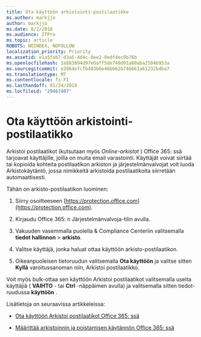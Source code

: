 ```yaml
---
title: Ota käyttöön arkistointi-postilaatikko
ms.author: markjjo
author: markjjo
ms.date: 8/2/2018
ms.audience: ITPro
ms.topic: article
ROBOTS: NOINDEX, NOFOLLOW
localization_priority: Priority
ms.assetid: e1a5fab7-d3a5-4d4c-8ee2-0edf4ec9b76b
ms.openlocfilehash: 1e883894d97e6aff5de740d91a80aba25846953a
ms.sourcegitcommit: e2864efcfb493b6e46b662b746661a61232bdba7
ms.translationtype: MT
ms.contentlocale: fi-FI
ms.lasthandoff: 01/24/2019
ms.locfileid: "29467407"
---
```

# <a name="enable-an-archive-mailbox"></a>Ota käyttöön arkistointi-postilaatikko

Arkistoi postilaatikot (kutsutaan myös *Online-arkistot* ) Office 365: ssä tarjoavat käyttäjille, joilla on muita email varastointi. Käyttäjät voivat siirtää tai kopioida kohteita postilaatikon arkiston ja järjestelmänvalvojat voit luoda Arkistokäytäntö, jossa nimikkeitä arkistoida postilaatikoita siirretään automaattisesti. 
  
Tähän on arkisto-postilaatikon luominen:
  
1. Siirry osoitteeseen [https://protection.office.com](https://protection.office.com).
    
2. Kirjaudu Office 365: n Järjestelmänvalvoja-tilin avulla.
    
3. Vakuuden vasemmalla puolella &amp; Compliance Centeriin valitsemalla **tiedot hallinnon** \> **arkisto**.
    
4. Valitse käyttäjä, jonka haluat ottaa käyttöön arkisto-postilaatikon.
    
5. Oikeanpuoleisen tietoruudun valitsemalla **Ota käyttöön** ja valitse sitten **Kyllä** varoitussanoman niin, Arkistoi postilaatikko. 
    
Voit myös bulk-ottaa sen käyttöön Arkistoi postilaatikot valitsemalla useita käyttäjiä ( **VAIHTO** - tai **Ctrl** -näppäimen avulla) ja valitsemalla sitten tiedot-ruudussa **käyttöön** . 
  
Lisätietoja on seuraavissa artikkeleissa:
  
- [Ota käyttöön Arkistoi postilaatikot Office 365: ssä](https://support.office.com/article/enable-archive-mailboxes-in-the-office-365-security-compliance-center-268a109e-7843-405b-bb3d-b9393b2342ce)
    
- [Määrittää arkistoinnin ja poistamisen käytännön Office 365: ssä](https://support.office.com/article/Set-up-an-archive-and-deletion-policy-for-mailboxes-in-your-Office-365-organization-ec3587e4-7b4a-40fb-8fb8-8aa05aeae2ce)
    

